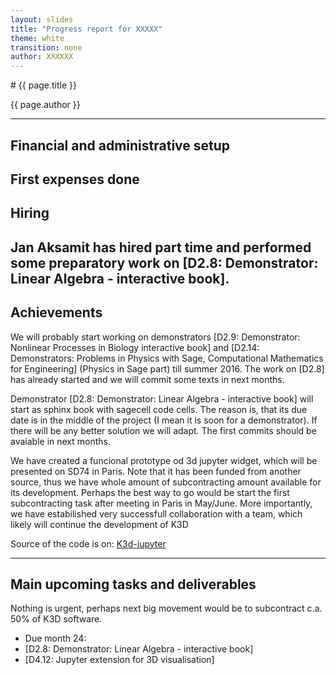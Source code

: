 ```yaml
---
layout: slides
title: "Progress report for XXXXX"
theme: white
transition: none
author: XXXXXX
---
```


<section data-markdown data-separator="^---\n" data-separator-vertical="^--\n">
# {{ page.title }}

{{ page.author }}

---

## Financial and administrative setup
First expenses done
---
## Hiring
Jan Aksamit has hired part time and performed some preparatory work on [D2.8: Demonstrator: Linear Algebra - interactive book]. 
---
## Achievements

We will probably start working on demonstrators [D2.9: Demonstrator: Nonlinear Processes in Biology interactive book] and [D2.14: Demonstrators: Problems in Physics with Sage, Computational Mathematics for Engineering] (Physics in Sage part) till summer 2016. The work on [D2.8] has already started and we will commit some texts in next months. 

Demonstrator [D2.8: Demonstrator: Linear Algebra - interactive book] will start as sphinx  book with sagecell code cells. The reason is, that its due date is in the middle of the project (I mean it is soon for a demonstrator). If there will be any better solution we will adapt.  The first commits should be avaiable in next months.

We have created a funcional prototype od 3d jupyter widget, which will be presented on SD74 in Paris. 
Note that it has been funded from another source, thus we have whole amount of subcontracting amount available for its development. Perhaps the best way to go would be start the first subcontracting task after meeting in Paris in May/June. 
More importantly, we have estabilished very successfull collaboration with a team, which likely will continue the development of K3D

Source of the code is on: [K3d-jupyter](https://github.com/K3D-tools/K3D-jupyter)

---
## Main upcoming tasks and deliverables

Nothing is urgent, perhaps next big movement would be to subcontract c.a. 50% of  K3D software.

-    Due month 24:
  - [D2.8: Demonstrator: Linear Algebra - interactive book]
  - [D4.12: Jupyter extension for 3D visualisation]

</section>

